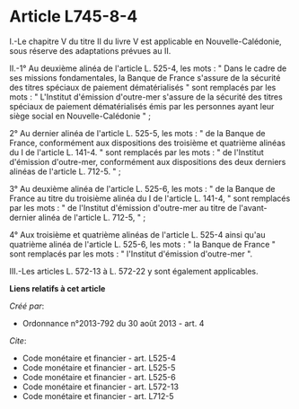 # Article L745-8-4

I.-Le chapitre V du titre II du livre V est applicable en Nouvelle-Calédonie, sous réserve des adaptations prévues au II. 

II.-1° Au deuxième alinéa de l'article L. 525-4, les mots : " Dans le cadre de ses missions fondamentales, la Banque de
France s'assure de la sécurité des titres spéciaux de paiement dématérialisés " sont remplacés par les mots : " L'Institut
d'émission d'outre-mer s'assure de la sécurité des titres spéciaux de paiement dématérialisés émis par les personnes ayant
leur siège social en Nouvelle-Calédonie " ; 

2° Au dernier alinéa de l'article L. 525-5, les mots : " de la Banque de France, conformément aux dispositions des troisième
et quatrième alinéas du I de l'article L. 141-4. " sont remplacés par les mots : " de l'Institut d'émission d'outre-mer,
conformément aux dispositions des deux derniers alinéas de l'article L. 712-5. " ; 

3° Au deuxième alinéa de l'article L. 525-6, les mots : " de la Banque de France au titre du troisième alinéa du I de
l'article L. 141-4, " sont remplacés par les mots : " de l'Institut d'émission d'outre-mer au titre de l'avant-dernier alinéa
de l'article L. 712-5, " ; 

4° Aux troisième et quatrième alinéas de l'article L. 525-4 ainsi qu'au quatrième alinéa de l'article L. 525-6, les mots : "
la Banque de France " sont remplacés par les mots : " l'Institut d'émission d'outre-mer ". 

III.-Les articles L. 572-13 à L. 572-22 y sont également applicables.

**Liens relatifs à cet article**

_Créé par_:

  - Ordonnance n°2013-792 du 30 août 2013 - art. 4

_Cite_:

  - Code monétaire et financier - art. L525-4
  - Code monétaire et financier - art. L525-5
  - Code monétaire et financier - art. L525-6
  - Code monétaire et financier - art. L572-13
  - Code monétaire et financier - art. L712-5
